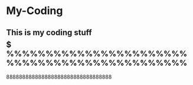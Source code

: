 # My-Coding
This is my coding stuff
$$$$$$$$$$$$$$$$$$$$$$$$$$$$$$$$$$$$$$$$$$$$$
%%%%%%%%%%%%%%%%%%%%%%%%%%%%%%%%%%%%%%%%%%%%%%
----------------------------------------------
888888888888888888888888888888888
